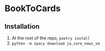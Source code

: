 # BookToCards

## Installation
1. At the root of the repo, `poetry install`
2. `python -m spacy download ja_core_news_sm`
